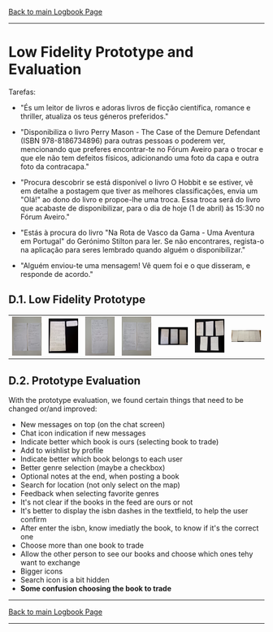 [Back to main Logbook Page](../hci_logbook.md)

---
# Low Fidelity Prototype and Evaluation

Tarefas:
 - "És um leitor de livros e adoras livros de ficção científica, romance e thriller, atualiza os teus géneros preferidos."

 - "Disponibiliza o livro Perry Mason - The Case of the Demure Defendant (ISBN 978-8186734896) para outras pessoas o poderem ver, mencionando que preferes encontrar-te no Fórum Aveiro para o trocar e que ele não tem defeitos físicos, adicionando uma foto da capa e outra foto da contracapa." 

 - "Procura descobrir se está disponível o livro O Hobbit e se estiver, vê em detalhe a postagem que tiver as melhores classificações, envia um "Olá!" ao dono do livro e propoe-lhe uma troca. Essa troca será do livro que acabaste de disponibilizar, para o dia de hoje (1 de abril) às 15:30 no Fórum Aveiro."

 - "Estás à procura do livro "Na Rota de Vasco da Gama - Uma Aventura em Portugal" do Gerónimo Stilton para ler. Se não encontrares, regista-o na aplicação para seres lembrado quando alguém o disponibilizar."

 - "Alguém enviou-te uma mensagem! Vê quem foi e o que disseram, e responde de acordo."

## D.1. Low Fidelity Prototype
<table>
    <td>
        <img src="images/generos_perfil.jpg" width="200">
    </td>
    <td>
        <img src="images/Menu_inicial_pesquisa.jpg" width="200">
    </td>
    <td>
        <img src="images/resultados_pesquisa.jpg" width="200">
    </td>
    <td>
        <img src="images/perfil_livro.jpg" width="200">
    </td>
    <td>
        <img src="images/Chats.jpg" width="200">
    </td>
    <td>
        <img src="images/Propor_troca.jpg" width="200">
    </td>
    <td>
        <img src="images/post_isbn.jpg" width="200">
    </td>
</table>

## D.2. Prototype Evaluation

With the prototype evaluation, we found certain things that need to be changed or/and improved:
- New messages on top (on the chat screen)
- Chat icon indication if new messages
- Indicate better which book is ours (selecting book to trade)
- Add to wishlist by profile
- Indicate better which book belongs to each user
- Better genre selection (maybe a checkbox)
- Optional notes at the end, when posting a book
- Search for location (not only select on the map)
- Feedback when selecting favorite genres
- It's not clear if the books in the feed are ours or not
- It's better to display the isbn dashes in the textfield, to help the user confirm
- After enter the isbn, know imediatly the book, to know if it's the correct one
- Choose more than one book to trade
- Allow the other person to see our books and choose which ones tehy want to exchange
- Bigger icons
- Search icon is a bit hidden
- **Some confusion choosing the book to trade**

---
[Back to main Logbook Page](../hci_logbook.md)

---
